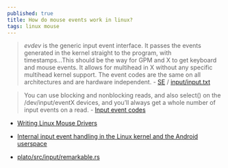 ```yaml
---
published: true
title: How do mouse events work in linux?
tags: linux mouse
---
```

> _evdev_ is the generic input event interface. It passes the events generated in the kernel straight to the program, with timestamps...This should be the way for GPM and X to get keyboard and mouse events. It allows for multihead in X without any specific multihead kernel support. The event codes are the same on all architectures and are hardware independent. - [SE](https://unix.stackexchange.com/questions/25601/how-do-mouse-events-work-in-linux) / [input/input.txt](https://www.kernel.org/doc/Documentation/input/input.txt)

> You can use blocking and nonblocking reads, and also select() on the /dev/input/eventX devices, and you’ll always get a whole number of input events on a read. - [Input event codes](https://www.kernel.org/doc/html/v4.14/input/event-codes.html)

- [Writing Linux Mouse Drivers](https://www.linuxtoday.com/blog/writing-linux-mouse-drivers.html)

- [Internal input event handling in the Linux kernel and the Android userspace](https://jichu4n.com/posts/internal-input-event-handling-in-the-linux-kernel-and-the-android-userspace/)

- [ plato/src/input/remarkable.rs ](https://github.com/darvin/plato/blob/master/src/input/remarkable.rs)